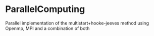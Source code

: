 # ParallelComputing
Parallel implementation of the multistart+hooke-jeeves method using Openmp, MPI and a combination of both

